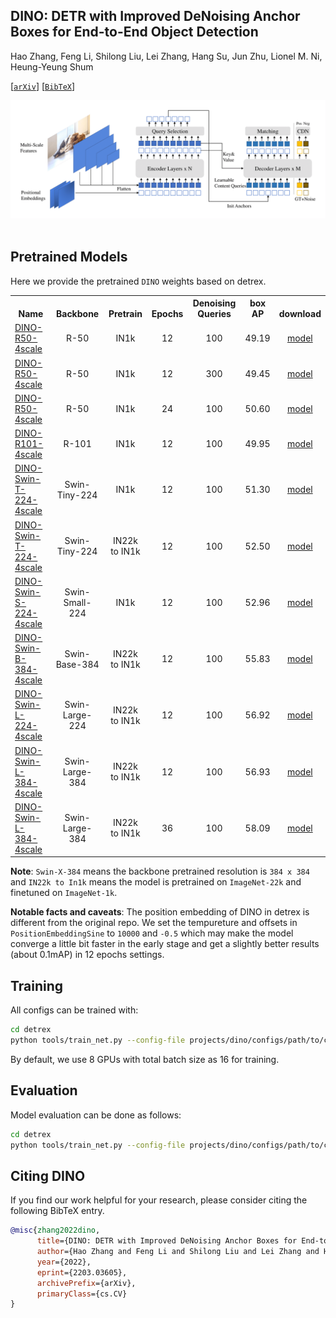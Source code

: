 ## DINO: DETR with Improved DeNoising Anchor Boxes for End-to-End Object Detection

Hao Zhang, Feng Li, Shilong Liu, Lei Zhang, Hang Su, Jun Zhu, Lionel M. Ni, Heung-Yeung Shum

[[`arXiv`](https://arxiv.org/abs/2203.03605)] [[`BibTeX`](#citing-dino)]

<div align="center">
  <img src="./assets/dino_arch.png"/>
</div><br/>

## Pretrained Models
Here we provide the pretrained `DINO` weights based on detrex.
<table><tbody>
<!-- START TABLE -->
<!-- TABLE HEADER -->
<th valign="bottom">Name</th>
<th valign="bottom">Backbone</th>
<th valign="bottom">Pretrain</th>
<th valign="bottom">Epochs</th>
<th valign="bottom">Denoising Queries</th>
<th valign="bottom">box<br/>AP</th>
<th valign="bottom">download</th>
<!-- TABLE BODY -->
<!-- ROW: dino_r50_4scale_12ep -->
 <tr><td align="left"><a href="configs/dino_r50_4cale_12ep.py">DINO-R50-4scale</a></td>
<td align="center">R-50</td>
<td align="center">IN1k</td>
<td align="center">12</td>
<td align="center">100</td>
<td align="center">49.19</td>
<td align="center"> <a href="https://github.com/IDEA-Research/detrex-storage/releases/download/v0.2.0/dino_r50_4scale_12ep_49_2AP.pth">model</a></td>
</tr>
<!-- ROW: dino_r50_4scale_12ep -->
 <tr><td align="left"><a href="configs/dino_r50_4cale_12ep.py">DINO-R50-4scale</a></td>
<td align="center">R-50</td>
<td align="center">IN1k</td>
<td align="center">12</td>
<td align="center">300</td>
<td align="center">49.45</td>
<td align="center"> <a href="https://github.com/IDEA-Research/detrex-storage/releases/download/v0.2.0/dino_r50_4scale_12ep_300dn.pth">model</a></td>
</tr>
<!-- ROW: dino_r50_4scale_24ep -->
 <tr><td align="left"><a href="configs/dino_r50_4cale_24ep.py">DINO-R50-4scale</a></td>
<td align="center">R-50</td>
<td align="center">IN1k</td>
<td align="center">24</td>
<td align="center">100</td>
<td align="center">50.60</td>
<td align="center"> <a href="https://github.com/IDEA-Research/detrex-storage/releases/download/v0.1.1/dino_r50_4scale_24ep.pth">model</a></td>
</tr>
<!-- ROW: dino_r101_4scale_12ep -->
 <tr><td align="left"><a href="configs/dino_r101_4cale_12ep.py">DINO-R101-4scale</a></td>
<td align="center">R-101</td>
<td align="center">IN1k</td>
<td align="center">12</td>
<td align="center">100</td>
<td align="center">49.95</td>
<td align="center"> <a href="https://github.com/IDEA-Research/detrex-storage/releases/download/v0.1.1/dino_r101_4scale_12ep.pth">model</a></td>
</tr>
<!-- ROW: dino_swin_tiny_4cale_12ep -->
 <tr><td align="left"><a href="configs/dino_swin_tiny_4cale_12ep.py">DINO-Swin-T-224-4scale</a></td>
<td align="center">Swin-Tiny-224</td>
<td align="center">IN1k</td>
<td align="center">12</td>
<td align="center">100</td>
<td align="center">51.30</td>
<td align="center"> <a href="https://github.com/IDEA-Research/detrex-storage/releases/download/v0.1.1/dino_swin_tiny_224_4scale_12ep.pth">model</a></td>
</tr>
<!-- ROW: dino_swin_tiny_4cale_12ep -->
 <tr><td align="left"><a href="configs/dino_swin_tiny_4cale_12ep.py">DINO-Swin-T-224-4scale</a></td>
<td align="center">Swin-Tiny-224</td>
<td align="center">IN22k to IN1k</td>
<td align="center">12</td>
<td align="center">100</td>
<td align="center">52.50</td>
<td align="center"> <a href="https://github.com/IDEA-Research/detrex-storage/releases/download/v0.1.1/dino_swin_tiny_224_22kto1k_finetune_4scale_12ep.pth">model</a></td>
</tr>
<!-- ROW: dino_swin_small_4cale_12ep -->
 <tr><td align="left"><a href="configs/dino_swin_small_224_4scale_12ep.py">DINO-Swin-S-224-4scale</a></td>
<td align="center">Swin-Small-224</td>
<td align="center">IN1k</td>
<td align="center">12</td>
<td align="center">100</td>
<td align="center">52.96</td>
<td align="center"> <a href="https://github.com/IDEA-Research/detrex-storage/releases/download/v0.1.1/dino_swin_small_224_4scale_12ep.pth">model</a></td>
</tr>
<!-- ROW: dino_swin_base_4scale_12ep -->
 <tr><td align="left"><a href="configs/dino_swin_base_384_4scale_12ep.py">DINO-Swin-B-384-4scale</a></td>
<td align="center">Swin-Base-384</td>
<td align="center">IN22k to IN1k</td>
<td align="center">12</td>
<td align="center">100</td>
<td align="center">55.83</td>
<td align="center"> <a href="https://github.com/IDEA-Research/detrex-storage/releases/download/v0.1.1/dino_swin_base_384_4scale_12ep.pth">model</a></td>
</tr>
<!-- ROW: dino_swin_large_224_4scale_12ep -->
 <tr><td align="left"><a href="configs/dino_swin_large_224_4scale_12ep.py">DINO-Swin-L-224-4scale</a></td>
<td align="center">Swin-Large-224</td>
<td align="center">IN22k to IN1k</td>
<td align="center">12</td>
<td align="center">100</td>
<td align="center">56.92</td>
<td align="center"> <a href="https://github.com/IDEA-Research/detrex-storage/releases/download/v0.1.1/dino_swin_large_224_4scale_12ep.pth">model</a></td>
</tr>
<!-- ROW: dino_swin_large_4scale_12ep -->
 <tr><td align="left"><a href="configs/dino_swin_large_384_4scale_12ep.py">DINO-Swin-L-384-4scale</a></td>
<td align="center">Swin-Large-384</td>
<td align="center">IN22k to IN1k</td>
<td align="center">12</td>
<td align="center">100</td>
<td align="center">56.93</td>
<td align="center"> <a href="https://github.com/IDEA-Research/detrex-storage/releases/download/v0.1.1/dino_swin_large_4scale_12ep.pth">model</a></td>
</tr><!-- ROW: dino_swin_large_4scale_36ep -->
 <tr><td align="left"><a href="configs/dino_swin_large_384_4scale_36
 ep.py">DINO-Swin-L-384-4scale</a></td>
<td align="center">Swin-Large-384</td>
<td align="center">IN22k to IN1k</td>
<td align="center">36</td>
<td align="center">100</td>
<td align="center">58.09</td>
<td align="center"> <a href="https://github.com/IDEA-Research/detrex-storage/releases/download/v0.2.0/dino_swin_large_384_4scale_36ep.pth">model</a></td>
</tr>
</tbody></table>

**Note**: `Swin-X-384` means the backbone pretrained resolution is `384 x 384` and `IN22k to In1k` means the model is pretrained on `ImageNet-22k` and finetuned on `ImageNet-1k`.

**Notable facts and caveats**: The position embedding of DINO in detrex is different from the original repo. We set the tempureture and offsets in `PositionEmbeddingSine` to `10000` and `-0.5` which may make the model converge a little bit faster in the early stage and get a slightly better results (about 0.1mAP) in 12 epochs settings.


## Training
All configs can be trained with:
```bash
cd detrex
python tools/train_net.py --config-file projects/dino/configs/path/to/config.py --num-gpus 8
```
By default, we use 8 GPUs with total batch size as 16 for training.

## Evaluation
Model evaluation can be done as follows:
```bash
cd detrex
python tools/train_net.py --config-file projects/dino/configs/path/to/config.py --eval-only train.init_checkpoint=/path/to/model_checkpoint
```


## Citing DINO
If you find our work helpful for your research, please consider citing the following BibTeX entry.

```BibTex
@misc{zhang2022dino,
      title={DINO: DETR with Improved DeNoising Anchor Boxes for End-to-End Object Detection}, 
      author={Hao Zhang and Feng Li and Shilong Liu and Lei Zhang and Hang Su and Jun Zhu and Lionel M. Ni and Heung-Yeung Shum},
      year={2022},
      eprint={2203.03605},
      archivePrefix={arXiv},
      primaryClass={cs.CV}
}
```
